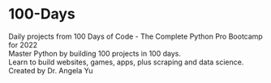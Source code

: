 # 100-Days

Daily projects from 100 Days of Code - The Complete Python Pro Bootcamp for 2022  
Master Python by building 100 projects in 100 days.  
Learn to build websites, games, apps, plus scraping and data science.  
Created by Dr. Angela Yu